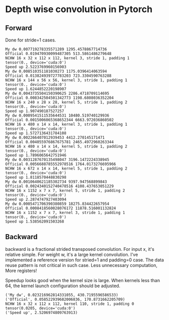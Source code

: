 # Depth wise convolution in Pytorch

## Forward

Done for stride=1 cases.

```
My dw 0.007719278335571289 1295.4578867714736
Official 0.019470930099487305 513.5861486279648
NCHW 16 x 32 x 112 x 112, kernel 3, stride 1, padding 1
tensor(0., device='cuda:0')
Speed up 2.5223769960156903
My dw 0.008510351181030273 1175.0396414063594
Official 0.013824939727783203 723.3304590763288
NCHW 16 x 144 x 56 x 56, kernel 3, stride 1, padding 1
tensor(0., device='cuda:0')
Speed up 1.6244852220198907
My dw 0.0043735504150390625 2286.4718709114695
Official 0.008342504501342773 1198.6808036352204
NCHW 16 x 240 x 28 x 28, kernel 5, stride 1, padding 2
tensor(0., device='cuda:0')
Speed up 1.907490187527257
My dw 0.0009541511535644531 10480.519740129936
Official 0.0015006065368652344 6663.972036860502
NCHW 16 x 480 x 14 x 14, kernel 3, stride 1, padding 1
tensor(0., device='cuda:0')
Speed up 1.5727136431784108
My dw 0.002266407012939453 4412.270145171471
Official 0.004055976867675781 2465.4972960263344
NCHW 16 x 480 x 14 x 14, kernel 5, stride 1, padding 2
tensor(0., device='cuda:0')
Speed up 1.7896065642751946
My dw 0.0031287670135498047 3196.1472224338945
Official 0.0056688785552978516 1764.0173276695966
NCHW 16 x 672 x 14 x 14, kernel 5, stride 1, padding 2
tensor(0., device='cuda:0')
Speed up 1.8118570448830298
My dw 0.0010640621185302734 9397.947568899843
Official 0.0024340152740478516 4108.437653051229
NCHW 16 x 1152 x 7 x 7, kernel 5, stride 1, padding 2
tensor(0., device='cuda:0')
Speed up 2.2874747927403094
My dw 0.0005471706390380859 18275.834422657954
Official 0.0008418560028076172 11878.516001132824
NCHW 16 x 1152 x 7 x 7, kernel 3, stride 1, padding 1
tensor(0., device='cuda:0')
Speed up 1.538562091503268
```

## Backward

backward is a fractional strided transposed convolution. For input x, it's relative simple. For weight w, it's a large kernel convolution. I've implemented a reference version for stried=1 and padding=0 case. The data reuse pattern is not critical in such case. Less unnecessary computation, More registers!

Speedup looks good when the kernel size is large. When kernels less than 64, the kernel launch configuration should be adjusted.

```
('My dw', 0.023216962814331055, 430.7195596586533)
('Official', 0.058522939682006836, 170.8731662205709)
NCHW 16 x 32 x 112 x 112, kernel 110, stride 1, padding 0
tensor(0.0205, device='cuda:0')
('Speed up', 2.5206974809763913)
```
